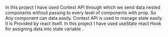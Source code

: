 In this project I have used Context API through which we send data nested components without passing to every level of components with prop.
So Any component can data easily.
Context API is used to manage state easily.
It is Provided by react itself.
In this project I have used useState react Hook for assigning data into state variable .
